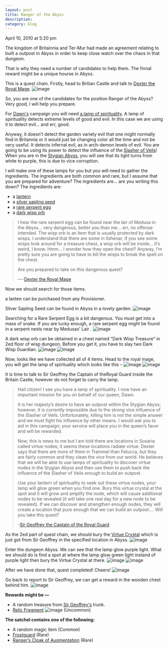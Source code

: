 ```yaml
---
layout: post
title: Ranger of the Abyss
description: 
category: blog
---
```

April 10, 2010 at 5:20 pm
 
The kingdom of Britainnia and Ter-Mur had made an agreement relating to built a outpost in Abyss in order to keep close watch over the chaos in that dungeon.

That is why they need a number of candidates to help them. The finnal reward might be a unique hourse in Abyss.

This is a quest chain. Firstly, head to Britian Castle and talk to [Dexter the Royal Mage][].
![image](/images/blog/Ranger_of_the_Abyss_01.jpg)

So, you are one of the candidates for the position Ranger of the Abyss? Very good, I will help you prepare.

For [Dawn's][] campaign you will need [a lamp of spirituality][]. A lamp of spirituality detects extreme levels of good and evil. In this case we are using it to detect evil… and err, good.

Anyway, it doesn’t detect the garden variety evil that one might normally find in Britannia or it would just be changing color all the time and not be very useful. It detects infernal evil, as in arch-demon levels of evil. You are going to be using its power to detect the influence of the [Slasher of Veils][]! When you are in the [Stygian Abyss][], you will see that its light turns from white to purple, this is due to vice corruption.

I will make one of these lamps for you but you will need to gather the ingredients. The ingredients are both common and rare, but I assume that you are prepared for adventure? The ingredients are… are you writing this down? The ingredients are:

* a [lantern][]
* a [silver sapling seed][]
* a [rare serpent egg][]
* a [dark wisp orb][]

> I hear the rare serpent egg can be found near the lair of Medusa in the Abyss… very dangerous, better you than me… err, no offense intended. The wisp orb is an item that is usually protected by dark wisps. I understand that there are some in Ilshenar, if you see some wisps look around for a treasure chest, a wisp orb will be inside… it’s weird, I know. Hmm… I wonder how they open the chest? Anyway, I’m pretty sure you are going to have to kill the wisps to break the spell on the chest.
> 
> Are you prepared to take on this dangerous quest?
> 
> —-[Dexter the Royal Mage][]

Now we should search for those items.

a lanten can be purchased from any Provisioner.

Silver Sapling Seed can be found in Abyss in a lovely garden.
![image](/images/blog/Ranger_of_the_Abyss_02.jpg)

Searching for a Rare Serpent Egg is a bit dangerous. You must get into a mass of snake. If you are lucky enough, a rare serpent egg might be found in a serpent nests near by Medusas’ Lair .
![image](/images/blog/Ranger_of_the_Abyss_03.jpg)

A dark wisp orb can be obtained in a chest named “Dark Wisp Treasure” in 2ed floor of wisp dungeon. Before you get it, you have to slay two Dark Wisp Guardian.
![image](/images/blog/Ranger_of_the_Abyss_04.jpg)
![image](/images/blog/Ranger_of_the_Abyss_05.jpg)

Now, looks like we have collected all of 4 items. Head to the royal mage, you will get the lamp of spirituality which looks like this –
![image](/images/blog/Ranger_of_the_Abyss_06.jpg)
![image](/images/blog/Ranger_of_the_Abyss_07.jpg)

It is time to talk to Sir Geoffrey the Captain of theRoyal Guard inside the Britain Castle, however do not forget to carry the lamp.

> Hail citizen! I see you have a lamp of spirituality. I now have an important mission for you on behalf of our queen, Dawn.
> 
> It is her majesty’s desire to have an outpost within the Stygian Abyss; however, it is currently impossible due to the strong vice influence of the Slasher of Veils. Unfortunately, killing him is not the simple answer and we must fight his influence by other means. I would ask you to aid in this campaign; your service will place you in the queen’s favor and will be rewarded.
> 
> Now, this is news to me but I am told there are locations in Sosaria called virtue nodes; it seems these locations radiate virtue. Dexter says that there are more of them in Trammel than Felucca, but they are fairly common and they clean the vice from our world. He believes that we will be able to use lamps of spirituality to discover virtue nodes in the Stygian Abyss and then use them to push back the influence of the Slasher of Veils enough to build an outpost.
> 
> Use your lantern of spirituality to seek out these virtue nodes, your lamp will glow green when you find one. Bury this virtue crystal at the spot and it will grow and amplify the node, which will cause additional nodes to be revealed (it will take one real day for a new node to be revealed). If we can discover and strengthen enough nodes, they will create a location that pure enough that we can build an outpost…. Will you take this quest?
> 
> -[Sir Geoffrey the Captain of the Royal Guard][]

As the 2ed part of quest chain, we should bury the [Virtue Crystal][] which is just got from Sir Geoffrey in the specified location in Abyss.
![image](/images/blog/Ranger_of_the_Abyss_08.jpg)

Enter the dungeon Abyss. We can see that the lamp glow purple light. What we should do is find a spot at where the lamp glow green light instand of purple light then bury the Virtue Crystal at there.
![image](/images/blog/Ranger_of_the_Abyss_09.jpg)
![image](/images/blog/Ranger_of_the_Abyss_10.jpg)

After we have done that, quest completed! Cheers!
![image](/images/blog/Ranger_of_the_Abyss_11.jpg)

Go back to report to Sir Geoffrey, we can get a reward in the wooden chest behind him.
![image](/images/blog/Ranger_of_the_Abyss_12.jpg)

**Rewards might be —**

+ A random treasure from [Sir Geoffrey's][] trunk.
+ [Relic Fragment][] ![image](http://www.uoguide.com/File:Relic_fragment.png) (Uncommon)

**The satchel contains one of the following:**

+ A random magic item (Common)
+ [Frostguard][] (Rare)
+ [Ranger’s Cloak of Augmentation][] (Rare)

[Dexter the Royal Mage]: http://www.uoguide.com/Dexter_the_Royal_Mage "Dexter the Royal Mage"
[Dawn's]: http://www.uoguide.com/Dawn "Dawn's"
[a lamp of spirituality]: http://www.uoguide.com/Lamp_of_Spirituality "a lamp of spirituality"
[Slasher of Veils]: http://www.uoguide.com/Slasher_of_Veils "Slasher of Veils"
[Stygian Abyss]: http://www.uoguide.com/Stygian_Abyss_Dungeon "Stygian Abyss"
[lantern]: http://www.uoguide.com/Lantern "lantern"
[silver sapling seed]: http://www.uoguide.com/A_Seed_of_the_Silver_Sapling "silver sapling seed"
[rare serpent egg]: http://www.uoguide.com/A_Rare_Serpent_Egg "rare serpent egg"
[dark wisp orb]: http://www.uoguide.com/Dark_Wisp_Orb "dark wisp orb"
[Dexter the Royal Mage]: http://www.uoguide.com/Dexter_the_Royal_Mage "Dexter the Royal Mage"
[Sir Geoffrey the Captain of the Royal Guard]: http://www.uoguide.com/Sir_Geoffrey_the_Captain_of_the_Royal_Guard "Sir Geoffrey the Captain of the Royal Guard"
[Virtue Crystal]: http://www.uoguide.com/Virtue_Crystal "Virtue Crystal"
[Sir Geoffrey's]: http://www.uoguide.com/Sir_Geoffrey_the_Captain_of_the_Royal_Guard "Sir Geoffrey's"
[Relic Fragment]: http://www.uoguide.com/Relic_Fragment "Relic Fragment"
[Frostguard]: http://www.uoguide.com/Frostguard "Frostguard"
[Ranger’s Cloak of Augmentation]: http://www.uoguide.com/Ranger%27s_Cloak_of_Augmentation "Ranger’s Cloak of Augmentation"